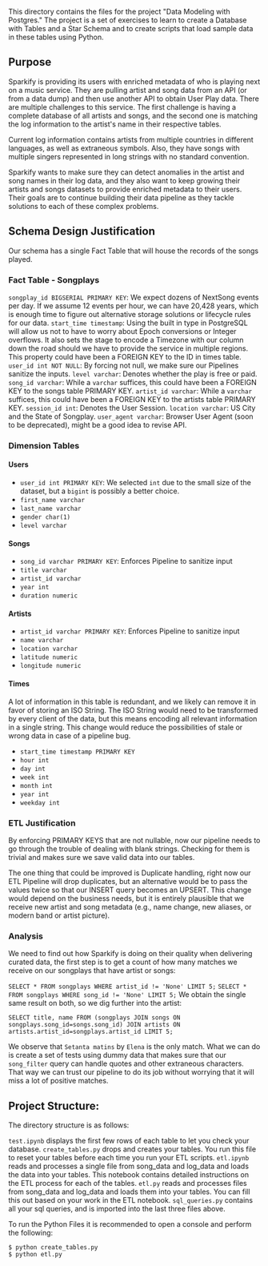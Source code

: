 This directory contains the files for the project "Data Modeling with Postgres." The project is a set of exercises to learn to create a Database with Tables and a Star Schema and to create scripts that load sample data in these tables using Python. 

## Purpose

Sparkify is providing its users with enriched metadata of who is playing next on a music service. They are pulling artist and song data from an API (or from a data dump) and then use another API to obtain User Play data. There are multiple challenges to this service. The first challenge is having a complete database of all artists and songs, and the second one is matching the log information to the artist's name in their respective tables. 

Current log information contains artists from multiple countries in different languages, as well as extraneous symbols. Also, they have songs with multiple singers represented in long strings with no standard convention. 

Sparkify wants to make sure they can detect anomalies in the artist and song names in their log data, and they also want to keep growing their artists and songs datasets to provide enriched metadata to their users. Their goals are to continue building their data pipeline as they tackle solutions to each of these complex problems.

## Schema Design Justification

Our schema has a single Fact Table that will house the records of the songs played. 

### Fact Table - Songplays

`songplay_id BIGSERIAL PRIMARY KEY`: We expect dozens of NextSong events per day. If we assume 12 events per hour, we can have 20,428 years, which is enough time to figure out alternative storage solutions or lifecycle rules for our data. 
`start_time timestamp`: Using the built in type in PostgreSQL will allow us not to have to worry about Epoch conversions or Integer overflows. It also sets the stage to encode a Timezone with our column down the road should we have to provide the service in multiple regions. This property could have been a FOREIGN KEY to the ID in times table.
`user_id int NOT NULL`: By forcing not null, we make sure our Pipelines sanitize the inputs. 
`level varchar`: Denotes whether the play is free or paid.
`song_id varchar`: While a `varchar` suffices, this could have been a FOREIGN KEY to the songs table PRIMARY KEY.
`artist_id varchar`: While a `varchar` suffices, this could have been a FOREIGN KEY to the artists table PRIMARY KEY.
`session_id int`: Denotes the User Session.
`location varchar`: US City and the State of Songplay.
`user_agent varchar`: Browser User Agent (soon to be deprecated), might be a good idea to revise API.

### Dimension Tables

#### Users

  - `user_id int PRIMARY KEY`: We selected `int` due to the small size of the dataset, but a `bigint` is possibly a better choice.
  - `first_name varchar`
  - `last_name varchar`
  - `gender char(1)`
  - `level varchar`

#### Songs
  - `song_id varchar PRIMARY KEY`: Enforces Pipeline to sanitize input
  - `title varchar`
  - `artist_id varchar`
  - `year int`
  - `duration numeric`

#### Artists
  - `artist_id varchar PRIMARY KEY`: Enforces Pipeline to sanitize input
  - `name varchar`
  - `location varchar`
  - `latitude numeric`
  - `longitude numeric`

#### Times

A lot of information in this table is redundant, and we likely can remove it in favor of storing an ISO String. The ISO String would need to be transformed by every client of the data, but this means encoding all relevant information in a single string. This change would reduce the possibilities of stale or wrong data in case of a pipeline bug. 

  - `start_time timestamp PRIMARY KEY`
  - `hour int`
  - `day int`
  - `week int`
  - `month int`
  - `year int`
  - `weekday int`

### ETL Justification

By enforcing PRIMARY KEYS that are not nullable, now our pipeline needs to go through the trouble of dealing with blank strings. Checking for them is trivial and makes sure we save valid data into our tables.

The one thing that could be improved is Duplicate handling, right now our ETL Pipeline will drop duplicates, but an alternative would be to pass the values twice so that our INSERT query becomes an UPSERT. This change would depend on the business needs, but it is entirely plausible that we receive new artist and song metadata (e.g., name change, new aliases, or modern band or artist picture).

### Analysis

We need to find out how Sparkify is doing on their quality when delivering curated data, the first step is to get a count of how many matches we receive on our songplays that have artist or songs:

`SELECT * FROM songplays WHERE artist_id != 'None' LIMIT 5;`
`SELECT * FROM songplays WHERE song_id != 'None' LIMIT 5;`
We obtain the single same result on both, so we dig further into the artist:

`SELECT title, name FROM (songplays JOIN songs ON songplays.song_id=songs.song_id) JOIN artists ON artists.artist_id=songplays.artist_id LIMIT 5;`

We observe that `Setanta matins` by `Elena` is the only match. What we can do is create a set of tests using dummy data that makes sure that our `song_filter` query can handle quotes and other extraneous characters. That way we can trust our pipeline to do its job without worrying that it will miss a lot of positive matches.

## Project Structure:

The directory structure is as follows:

`test.ipynb` displays the first few rows of each table to let you check your database.
`create_tables.py` drops and creates your tables. You run this file to reset your tables before each time you run your ETL scripts.
`etl.ipynb` reads and processes a single file from song_data and log_data and loads the data into your tables. This notebook contains detailed instructions on the ETL process for each of the tables.
`etl.py` reads and processes files from song_data and log_data and loads them into your tables. You can fill this out based on your work in the ETL notebook.
`sql_queries.py` contains all your sql queries, and is imported into the last three files above.

To run the Python Files it is recommended to open a console and perform the following:

```
$ python create_tables.py
$ python etl.py
```

